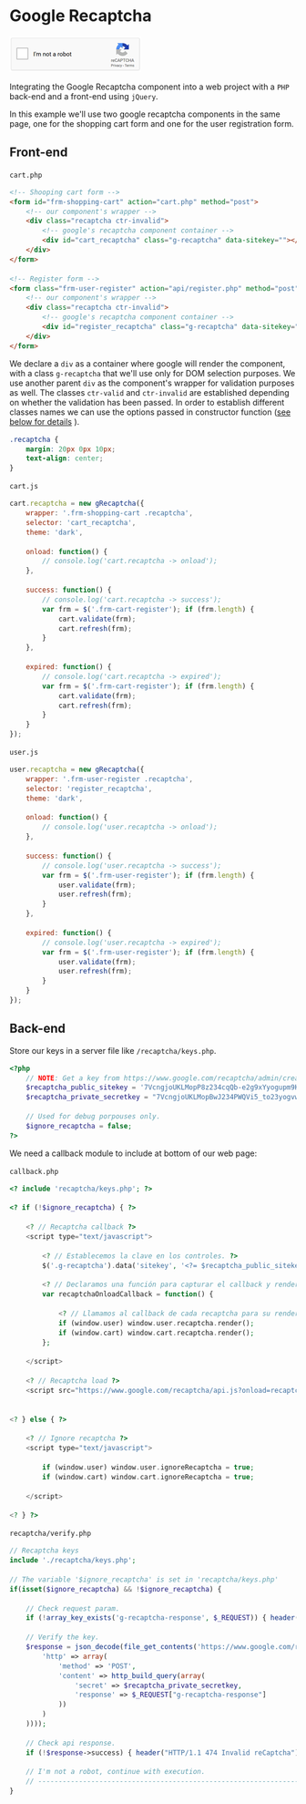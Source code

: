 # Google Recaptcha

![component](/grecaptcha-light.png "Google recaptcha component")

Integrating the Google Recaptcha component into a web project with a `PHP` back-end and a front-end using `jQuery`.

In this example we'll use two google recaptcha components in the same page, one for the shopping cart form and one for the user registration form.

## Front-end

`cart.php`
```html
<!-- Shooping cart form -->
<form id="frm-shopping-cart" action="cart.php" method="post">
    <!-- our component's wrapper -->
    <div class="recaptcha ctr-invalid">
        <!-- google's recaptcha component container --> 
        <div id="cart_recaptcha" class="g-recaptcha" data-sitekey=""></div>
    </div>
</form>

<!-- Register form -->
<form class="frm-user-register" action="api/register.php" method="post">
    <!-- our component's wrapper -->
    <div class="recaptcha ctr-invalid">
        <!-- google's recaptcha component container --> 
        <div id="register_recaptcha" class="g-recaptcha" data-sitekey=""></div>
    </div>
</form>
```

We declare a `div` as a container where google will render the component, with a class `g-recaptcha` that we'll use only for DOM selection purposes. We use another parent `div` as the component's wrapper for validation purposes as well. The classes `ctr-valid` and `ctr-invalid` are established depending on whether the validation has been passed. In order to establish different classes names we can use the options passed in constructor function ([see below for details](#Constructor-options "constructor options") ).
```css
.recaptcha {
    margin: 20px 0px 10px;
    text-align: center;
}
```

 

`cart.js`
```javascript
cart.recaptcha = new gRecaptcha({
    wrapper: '.frm-shopping-cart .recaptcha',
    selector: 'cart_recaptcha',
    theme: 'dark',

    onload: function() {
        // console.log('cart.recaptcha -> onload');
    },

    success: function() {
        // console.log('cart.recaptcha -> success');
        var frm = $('.frm-cart-register'); if (frm.length) {
            cart.validate(frm);
            cart.refresh(frm);
        }
    },

    expired: function() {
        // console.log('cart.recaptcha -> expired');
        var frm = $('.frm-cart-register'); if (frm.length) {
            cart.validate(frm);
            cart.refresh(frm);
        }
    }
});
```

`user.js`
```javascript
user.recaptcha = new gRecaptcha({
    wrapper: '.frm-user-register .recaptcha',
    selector: 'register_recaptcha',
    theme: 'dark',

    onload: function() {
        // console.log('user.recaptcha -> onload');
    },

    success: function() {
        // console.log('user.recaptcha -> success');
        var frm = $('.frm-user-register'); if (frm.length) {
            user.validate(frm);
            user.refresh(frm);
        }
    },

    expired: function() {
        // console.log('user.recaptcha -> expired');
        var frm = $('.frm-user-register'); if (frm.length) {
            user.validate(frm);
            user.refresh(frm);
        }
    }
});
```


## Back-end

Store our keys in a server file like `/recaptcha/keys.php`.
```php
<?php
    // NOTE: Get a key from https://www.google.com/recaptcha/admin/create
    $recaptcha_public_sitekey = '7VcngjoUKLMopP8z234cqQb-e2g9xYyogupm9KB2';
    $recaptcha_private_secretkey = "7VcngjoUKLMopBwJ234PWQVi5_to23yogvw9bYcJ";

    // Used for debug porpouses only.
    $ignore_recaptcha = false;
?>
```

We need a callback module to include at bottom of our web page:

`callback.php`
```php
<? include 'recaptcha/keys.php'; ?>

<? if (!$ignore_recaptcha) { ?>

    <? // Recaptcha callback ?>
    <script type="text/javascript">

        <? // Establecemos la clave en los controles. ?>
        $('.g-recaptcha').data('sitekey', '<?= $recaptcha_public_sitekey ?>');

        <? // Declaramos una función para capturar el callback y renderizar los controles. ?>
        var recaptchaOnloadCallback = function() {

            <? // Llamamos al callback de cada recaptcha para su renderización ?>
            if (window.user) window.user.recaptcha.render();
            if (window.cart) window.cart.recaptcha.render();
        };

    </script>

    <? // Recaptcha load ?>
    <script src="https://www.google.com/recaptcha/api.js?onload=recaptchaOnloadCallback&render=explicit" async defer></script>


<? } else { ?>

    <? // Ignore recaptcha ?>
    <script type="text/javascript">

        if (window.user) window.user.ignoreRecaptcha = true;
        if (window.cart) window.cart.ignoreRecaptcha = true;

    </script>

<? } ?>
```


`recaptcha/verify.php`
```php
// Recaptcha keys
include './recaptcha/keys.php';

// The variable '$ignore_recaptcha' is set in 'recaptcha/keys.php'
if(isset($ignore_recaptcha) && !$ignore_recaptcha) {

    // Check request param.
    if (!array_key_exists('g-recaptcha-response', $_REQUEST)) { header("HTTP/1.1 474 Missing g-recaptcha-response"); exit(); }

    // Verify the key.
    $response = json_decode(file_get_contents('https://www.google.com/recaptcha/api/siteverify', false, stream_context_create(array(
        'http' => array(
            'method' => 'POST',
            'content' => http_build_query(array(
                'secret' => $recaptcha_private_secretkey,
                'response' => $_REQUEST["g-recaptcha-response"]
            ))
        )
    ))));

    // Check api response.
    if (!$response->success) { header("HTTP/1.1 474 Invalid reCaptcha"); exit(); }
	
    // I'm not a robot, continue with execution.
    // ----------------------------------------------------------------------------------------------------
}
```
